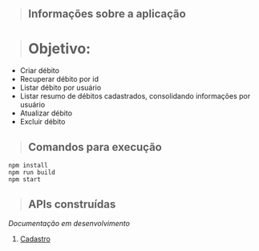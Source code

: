 > ## Informações sobre a aplicação

> # Objetivo: 
 - Criar débito
 - Recuperar débito por id
 - Listar débito por usuário
 - Listar resumo de débitos cadastrados, consolidando informações por usuário
 - Atualizar débito
 - Excluir débito


> ## Comandos para execução

```
npm install
npm run build
npm start
```

> ## APIs construídas

*Documentação em desenvolvimento*
1. [Cadastro](./requirements/add-debt.md)
